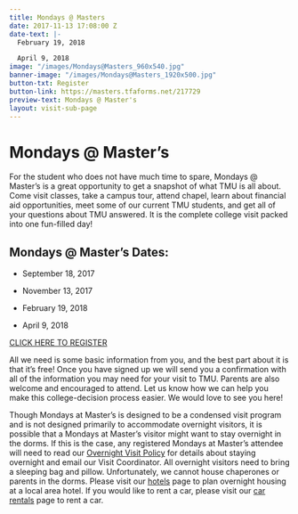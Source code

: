 ```yaml
---
title: Mondays @ Masters
date: 2017-11-13 17:08:00 Z
date-text: |-
  February 19, 2018

  April 9, 2018
image: "/images/Mondays@Masters_960x540.jpg"
banner-image: "/images/Mondays@Masters_1920x500.jpg"
button-txt: Register
button-link: https://masters.tfaforms.net/217729
preview-text: Mondays @ Master's
layout: visit-sub-page
---
```


# Mondays @ Master’s

For the student who does not have much time to spare, Mondays @ Master’s is a great opportunity to get a snapshot of what TMU is all about. Come visit classes, take a campus tour, attend chapel, learn about financial aid opportunities, meet some of our current TMU students, and get all of your questions about TMU answered. It is the complete college visit packed into one fun-filled day!

## Mondays @ Master’s Dates:

* September 18, 2017

* November 13, 2017

* February 19, 2018

* April 9, 2018

[CLICK HERE TO REGISTER](https://masters.tfaforms.net/217729)

All we need is some basic information from you, and the best part about it is that it’s free! Once you have signed up we will send you a confirmation with all of the information you may need for your visit to TMU. Parents are also welcome and encouraged to attend. Let us know how we can help you make this college-decision process easier. We would love to see you here!

Though Mondays at Master’s is designed to be a condensed visit program and is not designed primarily to accommodate overnight visitors, it is possible that a Mondays at Master’s visitor might want to stay overnight in the dorms. If this is the case, any registered Mondays at Master’s attendee will need to read our [Overnight Visit Policy](http://www.masters.edu/undergrad/visit/overnight/) for details about staying overnight and email our Visit Coordinator. All overnight visitors need to bring a sleeping bag and pillow. Unfortunately, we cannot house chaperones or parents in the dorms. Please visit our [hotels](http://www.masters.edu/hotels) page to plan overnight housing at a local area hotel. If you would like to rent a car, please visit our [car rentals](http://www.enterprise.com/car_rental/deeplinkmap.do?bid=002&cust=32J2051) page to rent a car.